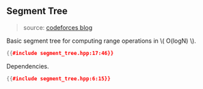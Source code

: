 ## Segment Tree

> source: [codeforces blog](https://codeforces.com/blog/entry/18051)

Basic segment tree for computing range operations in \\( O(logN) \\).

```cpp
{{#include segment_tree.hpp:17:46}}
```

Dependencies.

```cpp
{{#include segment_tree.hpp:6:15}}
```
